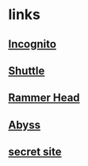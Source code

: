 # links

## [Incognito](https://info.igneouscore.com)

## [Shuttle](https://edurelief.co)

## [Rammer Head](https://googlecalendar.cf)

## [Abyss](https://clients.de-a.org/main.html)

## [secret site](https://sites.google.com/view/surfthewebofficialink/landing-page)
